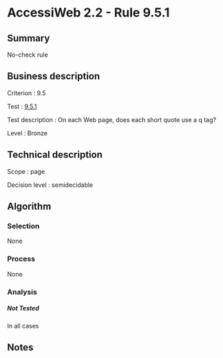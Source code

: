 # AccessiWeb 2.2 - Rule 9.5.1

## Summary

No-check rule

## Business description

Criterion : 9.5

Test :
[9.5.1](http://www.accessiweb.org/index.php/accessiweb-22-english-version.html#test-9-5-1)

Test description : On each Web page, does each short quote use a q tag?

Level : Bronze

## Technical description

Scope : page

Decision level :
semidecidable

## Algorithm

### Selection

None

### Process

None

### Analysis

##### Not Tested

In all cases

## Notes


